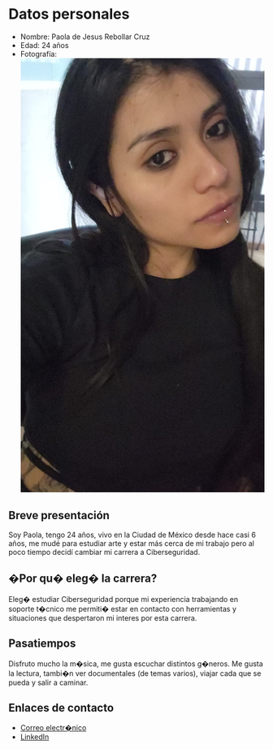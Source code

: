 # Datos personales
- Nombre: Paola de Jesus Rebollar Cruz
- Edad: 24 años
- Fotografía: ![mi_foto](assets/mi_foto.jpeg)

## Breve presentación
Soy Paola, tengo 24 años, vivo en la Ciudad de México desde hace casi 6 años, me mudé para estudiar arte
y estar más cerca de mi trabajo pero al poco tiempo decidí cambiar mi carrera a Ciberseguridad.

## �Por qu� eleg� la carrera?
Eleg� estudiar Ciberseguridad porque mi experiencia trabajando en soporte t�cnico me permiti� estar 
en contacto con herramientas y situaciones que despertaron mi interes por esta carrera.

## Pasatiempos
Disfruto mucho la m�sica, me gusta escuchar distintos g�neros. Me gusta la lectura, 
tambi�n ver documentales (de temas varios), viajar cada que se pueda y salir a caminar.

## Enlaces de contacto
- [Correo electr�nico](cdmx2976@amerike.edu.mx)
- [LinkedIn](https://www.linkedin.com/in/paola-de-jesus-rebollar-367901197?utm_source=share&utm_campaign=share_via&utm_content=profile&utm_medium=android_app)

